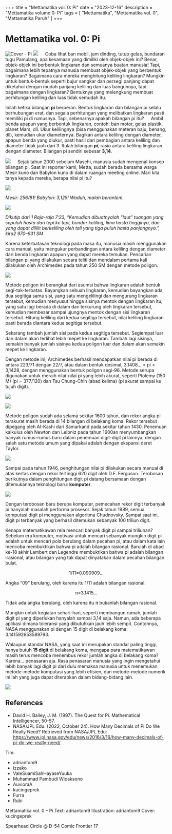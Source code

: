 +++
title = "Mettamatika vol. 0: Pi"
date = "2023-12-16"
description = "Mettamatika volume 0: Pi"
tags = [
    "Mettamatika",
    "Mettamatika vol. 0",
    "Mettamatika Paruh"
]
+++

# Mettamatika vol. 0: Pi

![Cover - Pi](cover-pi.png)
![](nenen.png)
 
Coba lihat ban mobil, jam dinding, tutup gelas, bundaran tugu Pamulang, apa kesamaan yang dimiliki oleh objek-objek ini? Benar, objek-objek ini berbentuk lingkaran dan semuanya buatan manusia! Tapi, bagaimana lebih tepatnya manusia membuat objek-objek yang berbentuk lingkaran? Bagaimana cara mereka menghitung keliling lingkaran? Mungkin untuk bentuk-bentuk seperti bujur sangkar dan persegi panjang dapat diketahui dengan mudah panjang keliling dan luas bangunnya, tapi bagaimana dengan lingkaran? Bentuknya yang melengkung membuat perhitungan keliling dan luas tidak semudah itu.

Inilah ketika bilangan **pi** berperan. Bentuk lingkaran dan bilangan pi selalu berhubungan erat, dan segala perhitungan yang melibatkan lingkaran pasti memiliki pi di rumusnya. Tapi, sebenarnya apakah bilangan pi itu?
 
Ambil benda apapun yang berbentuk lingkaran, contoh: ban motor, gelas plastik, planet Mars, dll. Ukur kelilingnya (bisa menggunakan meteran baju, benang, dll), kemudian ukur diameternya. Bagikan antara keliling dengan diameter, apapun benda yang diukur, pasti hasil dari pembagian antara keliling dan diameter tidak jauh dari 3. Itulah bilangan **pi**, rasio antara keliling lingkaran dengan diameter. Bilangan pi sendiri sebesar **3,14**.

![](pie.png) 
 
Sejak tahun 2000 sebelum Masehi, manusia sudah mengenal konsep bilangan pi. Saat ini reporter kami, Metta, sudah berada bersama warga Mesir kuno dan Babylon kuno di dalam ruangan meeting online. Mari kita tanya kepada mereka, berapa nilai pi itu?

![](zoom.png)

*Mesir: 256/81!*
*Babylon: 3,125!*
*Waduh, malah berantem.*

![](alkitab.png)

*Dikutip dari 1 Raja-raja 7:23, “Kemudian dibuatnyalah "laut" tuangan yang sepuluh hasta dari tepi ke tepi, bundar keliling, lima hasta tingginya, dan yang dapat dililit berkeliling oleh tali yang tiga puluh hasta panjangnya.”, kira2 970–931 SM*

Karena keterbatasan teknologi pada masa itu, manusia masih menggunakan cara manual, yaitu mengukur perbandingan antara keliling dengan diameter dari benda lingkaran apapun yang dapat mereka temukan. Pencarian bilangan pi yang dilakukan secara teliti dan mendalam pertama kali dilakukan oleh Archimedes pada tahun 250 SM dengan metode poligon.
 
![](polygon.png)

Metode poligon ini berangkat dari asumsi bahwa lingkaran adalah bentuk segi-tak-terbatas. Bayangkan sebuah lingkaran, kemudian bayangkan ada dua segitiga sama sisi, yang satu mengelilingi dan mengurung lingkaran tersebut, kemudian menyusut hingga sisinya mentok dengan lingkaran itu, yang satu lagi berada di dalam dan terkurung oleh lingkaran tersebut, kemudian membesar sampai ujungnya mentok dengan sisi lingkaran tersebut. Hitung keliling dari kedua segitiga tersebut, nilai keliling lingkaran pasti berada diantara kedua segitiga tersebut.

Sekarang tambah jumlah sisi pada kedua segitiga tersebut. Segiempat luar dan dalam akan terlihat lebih mepet ke lingkaran. Tambah lagi sisinya, semakin banyak jumlah sisinya kedua poligon luar dan dalam akan semakin mepet ke lingkaran.

Dengan metode ini, Archimedes berhasil mendapatkan nilai pi berada di antara 223/71 dengan 22/7, atau dalam bentuk desimal, 3,1408… < pi < 3,1428, dengan menggunakan bentuk poligon segi-96. Metode serupa digunakan untuk meraih nilai-nilai pi yang lebih akurat, seperti Ptolemy (150 M) (pi = 377/120) dan Tsu Chung-Chih (abad kelima) (pi akurat sampai ke tujuh digit).
 
![](archimedes.png)

![](leibniz.png)

Metode poligon sudah ada selama sekitar 1600 tahun, dan rekor angka pi terakurat masih berada di 14 bilangan di belakang koma. Rekor tersebut dipegang oleh Al-Kashi dari Samarkand pada sekitar tahun 1430. Penemuan kalkulus oleh Newton dan Leibniz pada tahun 1600an menyumbangkan banyak rumus-rumus baru dalam penemuan digit-digit pi lainnya, dengan salah satu metode umum yang dipakai adalah dengan ekspansi deret Taylor.

![](rumus.png)

Sampai pada tahun 1946, penghitungan nilai pi dilakukan secara manual di atas kertas dengan rekor tertinggi 620 digit oleh D.F. Ferguson. Terobosan berikutnya dalam penghitungan digit pi datang bersamaan dengan ditemukannya teknologi baru: **komputer**.
 
![](computers.png)

Dengan terobosan baru berupa komputer, pemecahan rekor digit terbanyak pi hanyalah masalah performa prosesor. Sejak tahun 1989, semua komputasi digit pi menggunakan algoritma Chudnovsky. Sampai saat ini, digit pi terbanyak yang berhasil ditemukan sebanyak 100 triliun digit.

Kenapa matematikawan rela mencari banyak digit pi sampai triliunan? Sebelum era komputer, motivasi untuk mencari sebanyak mungkin digit pi adalah untuk mencari pola berulang dalam pecahan pi, atau dalam kata lain mencoba membuktikan bahwa pi adalah bilangan rasional. Barulah di abad ke-18 akhir Lambert dan Legendre membuktikan bahwa pi adalah bilangan irasional, atau bilangan yang tak dapat dinyatakan dalam pecahan bilangan bulat.

<p style="text-align: center;">1/11=0.090909…</p>

Angka “09” berulang, oleh karena itu 1/11 adalah bilangan rasional.

<p style="text-align: center;">π=3.1415…</p>

Tidak ada angka berulang, oleh karena itu π bukanlah bilangan rasional.

Mungkin untuk kegiatan sehari-hari, seperti membangun rumah, jumlah digit pi yang diperlukan hanyalah sampai 3,14 saja. Namun, ada beberapa aplikasi dimana toleransi yang dibutuhkan jauh lebih sempit. Contohnya, NASA menggunakan pi dengan 15 digit di belakang koma: 3.141592653589793.

Walaupun standar NASA, yang saat ini merupakan standar paling tinggi, hanya butuh **15 digit** di belakang koma, mengapa para matematikawan masih terus mencoba menembus rekor jumlah angka di belakang koma? Karena… penasaran aja. Rasa penasaran manusia yang ingin mengetahui lebih banyak lagi digit pi dari dulu memaksa manusia untuk menemukan metode-metode komputasi yang lebih efisien, dan metode-metode numerik ini lah yang juga dapat diterapkan dalam bidang-bidang lain.

![](angkasa.png)

## References
* David H. Bailey, J. M. (1997). The Quest for Pi. Mathematical Intelligencer, 50-57.
* NASA/JPL Edu. (2022, October 24). How Many Decimals of Pi Do We Really Need? Retrieved from NASA/JPL Edu: https://www.jpl.nasa.gov/edu/news/2016/3/16/how-many-decimals-of-pi-do-we-really-need/

Tim:
* adriantom9
* izzako
* ValeSuamiSahHayaseYuuka
* Muhammad Pambudi Wicaksono
* AuvioraA
* kucingeprek
* Furra
* Rubi

Mettamatika vol. 0 – Pi
Text: adriantom9
Illustration: adriantom9
Cover: kucingeprek

Spearhead Circle @ D-54 Comic Frontier 17